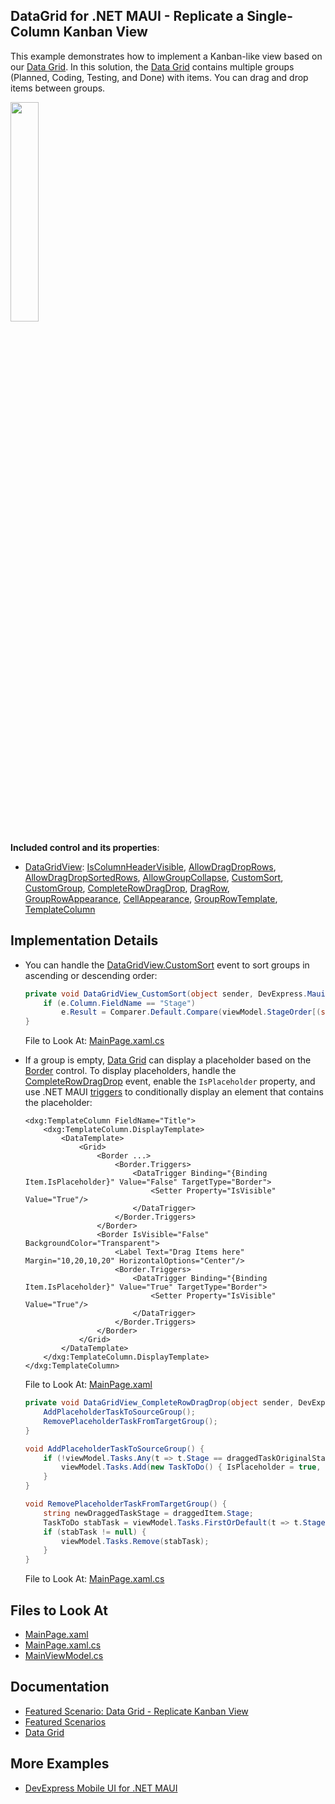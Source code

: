 <!-- default badges list -->
<!-- default badges end -->
## DataGrid for .NET MAUI - Replicate a Single-Column Kanban View

This example demonstrates how to implement a Kanban-like view based on our [Data Grid](https://docs.devexpress.com/MAUI/403255/data-grid/data-grid). In this solution, the [Data Grid](https://docs.devexpress.com/MAUI/403255/data-grid/data-grid) contains multiple groups (Planned, Coding, Testing, and Done) with items. You can drag and drop items between groups.

<img src="https://user-images.githubusercontent.com/12169834/231455223-959dfe6c-7d7e-465b-8814-d48fdcc7ad55.png" width="30%"/>

**Included control and its properties**:

* [DataGridView](https://docs.devexpress.com/MAUI/DevExpress.Maui.DataGrid.DataGridView): [IsColumnHeaderVisible](https://docs.devexpress.com/MAUI/DevExpress.Maui.DataGrid.DataGridView.IsColumnHeaderVisible), [AllowDragDropRows](https://docs.devexpress.com/MAUI/DevExpress.Maui.DataGrid.DataGridView.AllowDragDropRows), [AllowDragDropSortedRows](https://docs.devexpress.com/MAUI/DevExpress.Maui.DataGrid.DataGridView.AllowDragDropSortedRows), [AllowGroupCollapse](https://docs.devexpress.com/MAUI/DevExpress.Maui.DataGrid.DataGridView.AllowGroupCollapse), [CustomSort](https://docs.devexpress.com/MAUI/DevExpress.Maui.DataGrid.DataGridView.CustomSort), [CustomGroup](https://docs.devexpress.com/MAUI/DevExpress.Maui.DataGrid.DataGridView.CustomGroup), [CompleteRowDragDrop](https://docs.devexpress.com/MAUI/DevExpress.Maui.DataGrid.DataGridView.CompleteRowDragDrop), [DragRow](https://docs.devexpress.com/MAUI/DevExpress.Maui.DataGrid.DataGridView.DragRow), [GroupRowAppearance](https://docs.devexpress.com/MAUI/DevExpress.Maui.DataGrid.DataGridView.GroupRowAppearance), [CellAppearance](https://docs.devexpress.com/MAUI/DevExpress.Maui.DataGrid.DataGridView.CellAppearance), [GroupRowTemplate](https://docs.devexpress.com/MAUI/DevExpress.Maui.DataGrid.DataGridView.GroupRowTemplate), [TemplateColumn](https://docs.devexpress.com/MAUI/DevExpress.Maui.DataGrid.TemplateColumn)

## Implementation Details

* You can handle the [DataGridView.CustomSort](https://docs.devexpress.com/MAUI/DevExpress.Maui.DataGrid.DataGridView.CustomSort) event to sort groups in ascending or descending order:

    ```csharp
    private void DataGridView_CustomSort(object sender, DevExpress.Maui.DataGrid.CustomSortEventArgs e) {
        if (e.Column.FieldName == "Stage")
            e.Result = Comparer.Default.Compare(viewModel.StageOrder[(string)e.Value1], viewModel.StageOrder[(string)e.Value2]);
    }
    ```
    File to Look At: [MainPage.xaml.cs](CS/MainPage.xaml.cs)

* If a group is empty, [Data Grid](https://docs.devexpress.com/MAUI/403255/data-grid/data-grid) can display a placeholder based on the [Border](https://learn.microsoft.com/en-us/dotnet/maui/user-interface/controls/border) control. To display placeholders, handle the [CompleteRowDragDrop](https://docs.devexpress.com/MAUI/DevExpress.Maui.DataGrid.DataGridView.CompleteRowDragDrop) event, enable the `IsPlaceholder` property, and use .NET MAUI [triggers](https://learn.microsoft.com/en-us/dotnet/maui/fundamentals/triggers) to conditionally display an element that contains the placeholder:

    ```xaml
    <dxg:TemplateColumn FieldName="Title">
        <dxg:TemplateColumn.DisplayTemplate>
            <DataTemplate>
                <Grid>
                    <Border ...>
                        <Border.Triggers>
                            <DataTrigger Binding="{Binding Item.IsPlaceholder}" Value="False" TargetType="Border">
                                <Setter Property="IsVisible" Value="True"/>
                            </DataTrigger>
                        </Border.Triggers>
                    </Border>
                    <Border IsVisible="False" BackgroundColor="Transparent">
                        <Label Text="Drag Items here" Margin="10,20,10,20" HorizontalOptions="Center"/>
                        <Border.Triggers>
                            <DataTrigger Binding="{Binding Item.IsPlaceholder}" Value="True" TargetType="Border">
                                <Setter Property="IsVisible" Value="True"/>
                            </DataTrigger>
                        </Border.Triggers>
                    </Border>
                </Grid>
            </DataTemplate>
        </dxg:TemplateColumn.DisplayTemplate>
    </dxg:TemplateColumn>
    ```

    File to Look At: [MainPage.xaml](CS/MainPage.xaml)

    ```csharp
    private void DataGridView_CompleteRowDragDrop(object sender, DevExpress.Maui.DataGrid.CompleteRowDragDropEventArgs e) {
        AddPlaceholderTaskToSourceGroup();
        RemovePlaceholderTaskFromTargetGroup();
    }

    void AddPlaceholderTaskToSourceGroup() {
        if (!viewModel.Tasks.Any(t => t.Stage == draggedTaskOriginalStage)) {
            viewModel.Tasks.Add(new TaskToDo() { IsPlaceholder = true, Stage = draggedTaskOriginalStage });
        }
    }

    void RemovePlaceholderTaskFromTargetGroup() {
        string newDraggedTaskStage = draggedItem.Stage;
        TaskToDo stabTask = viewModel.Tasks.FirstOrDefault(t => t.Stage == newDraggedTaskStage && t.IsPlaceholder);
        if (stabTask != null) {
            viewModel.Tasks.Remove(stabTask);
        }
    }
    ```

    File to Look At: [MainPage.xaml.cs](CS/MainPage.xaml.cs)

## Files to Look At

<!-- default file list -->
* [MainPage.xaml](CS/MainPage.xaml)
* [MainPage.xaml.cs](CS/MainPage.xaml.cs)
* [MainViewModel.cs](CS/MainViewModel.cs)
<!-- default file list end -->

## Documentation

* [Featured Scenario: Data Grid - Replicate Kanban View](https://docs.devexpress.com/MAUI/404358)
* [Featured Scenarios](https://docs.devexpress.com/MAUI/404291)
* [Data Grid](https://docs.devexpress.com/MAUI/403255/data-grid/data-grid)

## More Examples

* [DevExpress Mobile UI for .NET MAUI](https://github.com/DevExpress-Examples/maui-demo-app/)
